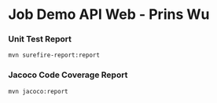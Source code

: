 # Job Demo API Web - Prins Wu

### Unit Test Report 
```
mvn surefire-report:report
```

### Jacoco Code Coverage Report
```
mvn jacoco:report
```